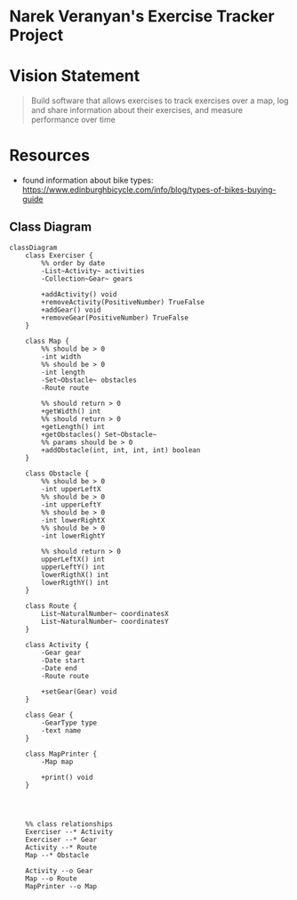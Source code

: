 # Narek Veranyan's Exercise Tracker Project

# Vision Statement 
> Build software that allows exercises to track exercises
> over a map, log and share information about their exercises,
> and measure performance over time

# Resources
* found information about bike types: https://www.edinburghbicycle.com/info/blog/types-of-bikes-buying-guide

## Class Diagram

```mermaid
classDiagram
    class Exerciser {
        %% order by date        
        -List~Activity~ activities 
        -Collection~Gear~ gears
        
        +addActivity() void
        +removeActivity(PositiveNumber) TrueFalse
        +addGear() void
        +removeGear(PositiveNumber) TrueFalse
    }
    
    class Map {
        %% should be > 0
        -int width
        %% should be > 0
        -int length
        -Set~Obstacle~ obstacles
        -Route route
        
        %% should return > 0
        +getWidth() int
        %% should return > 0
        +getLength() int
        +getObstacles() Set~Obstacle~
        %% params should be > 0
        +addObstacle(int, int, int, int) boolean
    }
    
    class Obstacle {
        %% should be > 0
        -int upperLeftX
        %% should be > 0
        -int upperLeftY
        %% should be > 0
        -int lowerRightX
        %% should be > 0
        -int lowerRightY
        
        %% should return > 0
        upperLeftX() int
        upperLeftY() int
        lowerRigthX() int
        lowerRigthY() int
    }
    
    class Route {
        List~NaturalNumber~ coordinatesX
        List~NaturalNumber~ coordinatesY
    }
    
    class Activity {
        -Gear gear
        -Date start
        -Date end
        -Route route
        
        +setGear(Gear) void
    }
    
    class Gear {
        -GearType type
        -text name
    }
    
    class MapPrinter {
        -Map map
        
        +print() void
    }
    
    
    
    
    %% class relationships
    Exerciser --* Activity
    Exerciser --* Gear
    Activity --* Route
    Map --* Obstacle
    
    Activity --o Gear
    Map --o Route
    MapPrinter --o Map
```